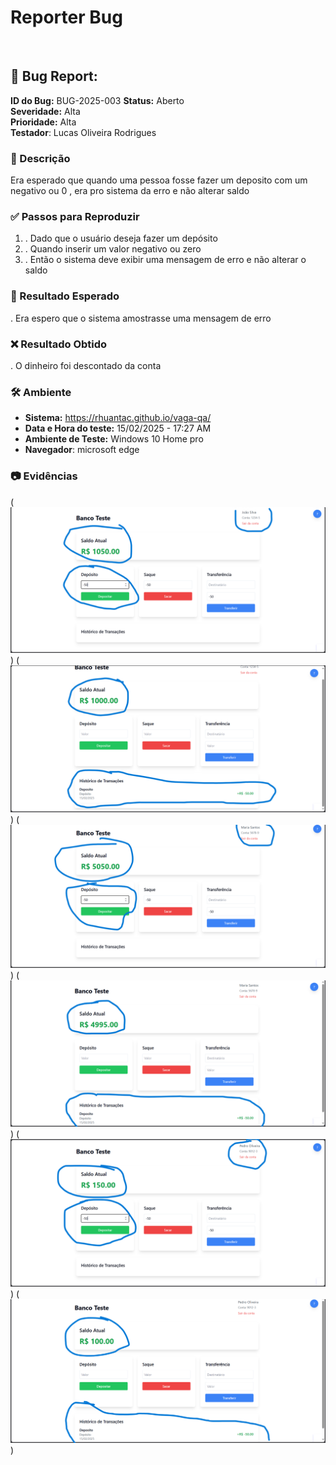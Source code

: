 # Reporter Bug
<br/>

## 🐞 Bug Report: 

**ID do Bug:** BUG-2025-003
**Status:** Aberto  
**Severidade:** Alta  
**Prioridade:** Alta  
**Testador**: Lucas Oliveira Rodrigues

### 📌 Descrição

Era esperado que quando uma pessoa fosse fazer um deposito com um negativo ou 0 , era pro sistema da erro e não alterar saldo

 

### ✅ Passos para Reproduzir
1. . Dado que o usuário deseja fazer um depósito
2. . Quando inserir um valor negativo ou zero
3. . Então o sistema deve exibir uma mensagem de erro e não alterar o saldo

### 🔎 Resultado Esperado
. Era espero que o sistema amostrasse uma mensagem de erro

### ❌ Resultado Obtido
. O dinheiro foi descontado da conta 

### 🛠 Ambiente
- **Sistema:**  https://rhuantac.github.io/vaga-qa/ 
- **Data e Hora do teste:** 15/02/2025 - 17:27 AM  
- **Ambiente de Teste:** Windows 10 Home pro 
- **Navegador**: microsoft edge

### 📷 Evidências

(![alt text](<../assets/joao deposito negativo.png>))
(![alt text](<../assets/joao deposito negativo 2.png>))
(![alt text](<../assets/mariana deposito negativo.png>))
(![alt text](<../assets/mariana deposito negativo 2.png>))
(![alt text](<../assets/pedro deposito negativo.png>))
(![alt text](<../assets/pedro deposito negativo 2.png>))

